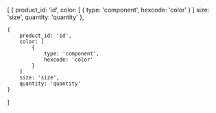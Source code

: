 [
{
product_id: 'id',
color: [
{
type: 'component',
hexcode: 'color'
}
]
size: 'size',
quantity: 'quantity'
},

    {
        product_id: 'id',
        color: [
            {
                type: 'component',
                hexcode: 'color'
            }
        ]
        size: 'size',
        quantity: 'quantity'
    }

]
